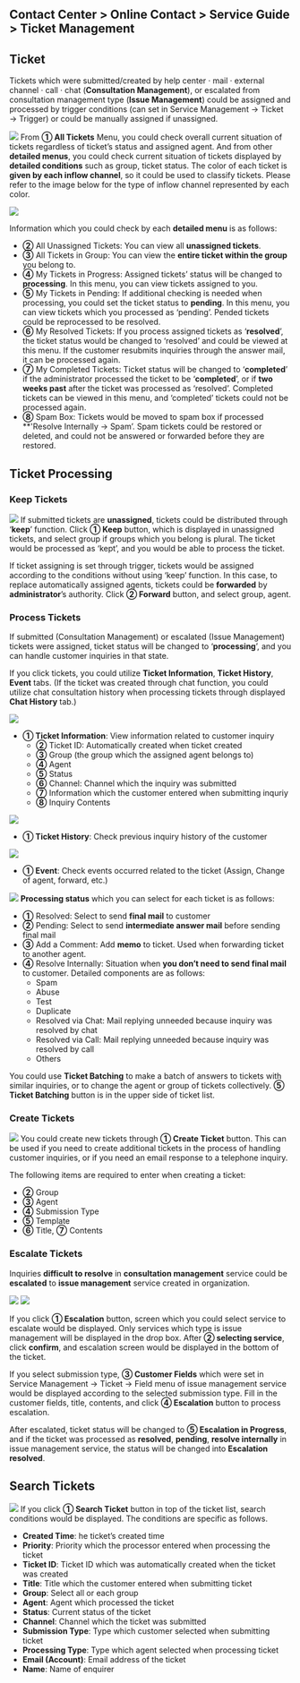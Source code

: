 ## Contact Center > Online Contact > Service Guide > Ticket Management

## Ticket
Tickets which were submitted/created by help center · mail · external channel · call · chat (**Consultation Management**), or escalated from consultation management type (**Issue Management**) could be assigned and processed by trigger conditions (can set in Service Management → Ticket → Trigger) or could be manually assigned if unassigned.

![](http://static.toastoven.net/prod_contact_center/4.1.1-(1)_en.png)
From **① All Tickets** Menu, you could check overall current situation of tickets regardless of ticket’s status and assigned agent. And from other **detailed menus**, you could check current situation of tickets displayed by **detailed conditions** such as group, ticket status. The color of each ticket is **given by each inflow channel**, so it could be used to classify tickets. Please refer to the image below for the type of inflow channel represented by each color.

![](http://static.toastoven.net/prod_contact_center/4.1.1-(1)a_en.png)
 
Information which you could check by each **detailed menu** is as follows:
-	**②** All Unassigned Tickets: You can view all **unassigned tickets**. 
-	**③** All Tickets in Group: You can view the **entire ticket within the group** you belong to.
-	**④** My Tickets in Progress: Assigned tickets’ status will be changed to **processing**. In this menu, you can view tickets assigned to you.
-	**⑤** My Tickets in Pending: If additional checking is needed when processing, you could set the ticket status to **pending**. In this menu, you can view tickets which you processed as ‘pending’. Pended tickets could be reprocessed to be resolved. 
-	**⑥** My Resolved Tickets: If you process assigned tickets as ‘**resolved**’, the ticket status would be changed to ‘resolved’ and could be viewed at this menu. If the customer resubmits inquiries through the answer mail, it can be processed again.
-	**⑦** My Completed Tickets: Ticket status will be changed to ‘**completed**’ if the administrator processed the ticket to be ‘**completed**’, or if **two weeks past** after the ticket was processed as ‘resolved’. Completed tickets can be viewed in this menu, and ‘completed’ tickets could not be processed again.
-	**⑧** Spam Box: Tickets would be moved to spam box if processed **'Resolve Internally → Spam’. Spam tickets could be restored or deleted, and could not be answered or forwarded before they are restored.

## Ticket Processing
### Keep Tickets
![](http://static.toastoven.net/prod_contact_center/4.1.2-(1)_en.png)
If submitted tickets are **unassigned**, tickets could be distributed through ‘**keep**’ function. Click **① Keep** button, which is displayed in unassigned tickets, and select group if groups which you belong is plural. The ticket would be processed as ‘kept’, and you would be able to process the ticket.

If ticket assigning is set through trigger, tickets would be assigned according to the conditions without using ‘keep’ function. In this case, to replace automatically assigned agents, tickets could be **forwarded** by **administrator**’s authority. Click **② Forward** button, and select group, agent.


### Process Tickets
If submitted (Consultation Management) or escalated (Issue Management) tickets were assigned, ticket status will be changed to ‘**processing**’, and you can handle customer inquiries in that state.

If you click tickets, you could utilize **Ticket Information**, **Ticket History**, **Event** tabs. (If the ticket was created through chat function, you could utilize chat consultation history when processing tickets through displayed **Chat History** tab.)

![](http://static.toastoven.net/prod_contact_center/4.1.2-(2)_en.png)
-	**① Ticket Information**: View information related to customer inquiry 
    - **②** Ticket ID: Automatically created when ticket created
    - **③** Group (the group which the assigned agent belongs to)
    - **④** Agent
    - **⑤** Status
    - **⑥** Channel: Channel which the inquiry was submitted
    - **⑦** Information which the customer entered when submitting inquriy
    - **⑧** Inquiry Contents

![](http://static.toastoven.net/prod_contact_center/4.1.2-(3)_en.png)
-	**① Ticket History**: Check previous inquiry history of the customer

![](http://static.toastoven.net/prod_contact_center/4.1.2-(4)_en.png)
-	**① Event**: Check events occurred related to the ticket (Assign, Change of agent, forward, etc.)

![](http://static.toastoven.net/prod_contact_center/4.1.2-(5)_en.png)
**Processing status** which you can select for each ticket is as follows:
- **①** Resolved: Select to send **final mail** to customer
- **②** Pending: Select to send **intermediate answer mail** before sending final mail
- **③** Add a Comment: Add **memo** to ticket. Used when forwarding ticket to another agent.
- **④** Resolve Internally: Situation when **you don’t need to send final mail** to customer. Detailed components are as follows:
    - Spam
    - Abuse
    - Test
    - Duplicate
    - Resolved via Chat: Mail replying unneeded because inquiry was resolved by chat
    - Resolved via Call: Mail replying unneeded because inquiry was resolved by call
    - Others

  
You could use **Ticket Batching** to make a batch of answers to tickets with similar inquiries, or to change the agent or group of tickets collectively. **⑤ Ticket Batching** button is in the upper side of ticket list.

### Create Tickets
![](http://static.toastoven.net/prod_contact_center/4.1.2-(6)_en.png)
You could create new tickets through **① Create Ticket** button. This can be used if you need to create additional tickets in the process of handling customer inquiries, or if you need an email response to a telephone inquiry.

The following items are required to enter when creating a ticket:
-	**②** Group
-	**③** Agent
-	**④** Submission Type
-	**⑤** Template
-	**⑥** Title, **⑦** Contents

### Escalate Tickets
Inquiries **difficult to resolve** in **consultation management** service could be **escalated** to **issue management** service created in organization. 

![](http://static.toastoven.net/prod_contact_center/4.1.2-(7)_en.png)
![](http://static.toastoven.net/prod_contact_center/4.1.2-(8)_en.png)

If you click **① Escalation** button, screen which you could select service to escalate would be displayed. Only services which type is issue management will be displayed in the drop box. After **② selecting service**, click **confirm**, and escalation screen would be displayed in the bottom of the ticket. 

If you select submission type, **③ Customer Fields** which were set in Service Management → Ticket → Field menu of issue management service would be displayed according to the selected submission type. Fill in the customer fields, title, contents, and click **④ Escalation** button to process escalation.

After escalated, ticket status will be changed to **⑤ Escalation in Progress**, and if the ticket was processed as **resolved**, **pending**, **resolve internally** in issue management service, the status will be changed into **Escalation resolved**.

## Search Tickets
![](http://static.toastoven.net/prod_contact_center/4.1.3-(1)_en.png)
If you click **① Search Ticket** button in top of the ticket list, search conditions would be displayed. The conditions are specific as follows.

-	**Created Time**: he ticket’s created time
-	**Priority**: Priority which the processor entered when processing the ticket
-	**Ticket ID**: Ticket ID which was automatically created when the ticket was created
-	**Title**: Title which the customer entered when submitting ticket
-	**Group**: Select all or each group
-	**Agent**: Agent which processed the ticket
-	**Status**: Current status of the ticket
-	**Channel**: Channel which the ticket was submitted
-	**Submission Type**: Type which customer selected when submitting ticket
-	**Processing Type**: Type which agent selected when processing ticket
-	**Email (Account)**: Email address of the ticket
-	**Name**: Name of enquirer

